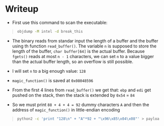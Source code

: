 # Writeup

- First use this command to scan the executable:
> ```Bash
> objdump -M intel -d break_this
> ```

- The binary reads from standar input the length of a buffer and the buffer using th function `read_buffer()`. The variable `n` is supposed to store the length of the buffer, `char buffer[64]` is the actual buffer. Because `fgets()` reads at most `n - 1` characters, we can set `n` to a value bigger than the actual buffer length, so an overflow is still possible.
- I will set `n` to a big enough value: `128`

- `magic_function()` is saved at `0x08048596`
- From the first 4 lines from `read_buffer()` we get that: `ebp` and `edi` get pushed on the stack, then the stack is extended by `0x54` = `84`
- So we must print `88 + 4 + 4 = 92` dummy characters `A` and then the address of `magic_function()` in little-endian encoding

> ``` Bash
> python2 -c 'print "128\n" + "A"*92 + "\x96\x85\x04\x08"' > payload
> ```